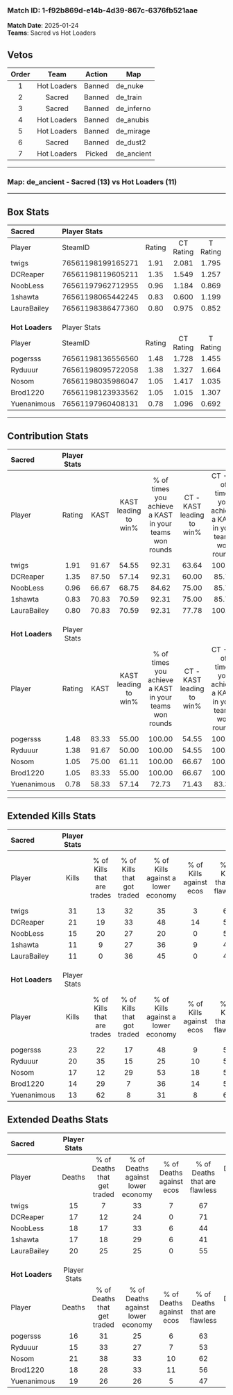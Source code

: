 ### Match ID: 1-f92b869d-e14b-4d39-867c-6376fb521aae  
**Match Date**: 2025-01-24  
**Teams**: Sacred vs Hot Loaders  

## Vetos  

| Order | Team | Action | Map |
| :---: | :--: | :----: | --- |
| 1 | Hot Loaders | Banned | de_nuke |
| 2 | Sacred | Banned | de_train |
| 3 | Sacred | Banned | de_inferno |
| 4 | Hot Loaders | Banned | de_anubis |
| 5 | Hot Loaders | Banned | de_mirage |
| 6 | Sacred | Banned | de_dust2 |
| 7 | Hot Loaders | Picked | de_ancient |

---  

### **Map**: de_ancient - Sacred (13) vs Hot Loaders (11)  
---  

## Box Stats  

| **Sacred**      | Player Stats      |        |           |          |       |       |       |         |        |      |     |
| :- | :- | :-: | :-: | :-: | :-: | :-: | :-: | :-: | :-: | :-: | :-: |
| Player          | SteamID           | Rating | CT Rating | T Rating | KAST  |  ADR  | Kills | Assists | Deaths | K/D  | HS% |
| twigs           | 76561198199165271 |  1.91  |   2.081   |  1.795   | 91.67 | 120.0 |  31   |    4    |   15   | 2.07 | 51  |
| DCReaper        | 76561198119605211 |  1.35  |   1.549   |  1.257   | 87.50 | 78.2  |  21   |    5    |   17   | 1.24 | 38  |
| NoobLess        | 76561197962712955 |  0.96  |   1.184   |  0.869   | 66.67 | 74.4  |  15   |    8    |   18   | 0.83 | 40  |
| 1shawta         | 76561198065442245 |  0.83  |   0.600   |  1.199   | 70.83 | 67.1  |  11   |    5    |   17   | 0.65 | 90  |
| LauraBailey     | 76561198386477360 |  0.80  |   0.975   |  0.852   | 70.83 | 74.9  |  11   |    7    |   20   | 0.55 | 54  |
|                 |                   |        |           |          |       |       |       |         |        |      |     |
|                 |                   |        |           |          |       |       |       |         |        |      |     |
|                 |                   |        |           |          |       |       |       |         |        |      |     |
| **Hot Loaders** | Player Stats      |        |           |          |       |       |       |         |        |      |     |
| Player          | SteamID           | Rating | CT Rating | T Rating | KAST  |  ADR  | Kills | Assists | Deaths | K/D  | HS% |
| pogersss        | 76561198136556560 |  1.48  |   1.728   |  1.455   | 83.33 | 94.0  |  23   |    8    |   16   | 1.44 | 60  |
| Ryduuur         | 76561198095722058 |  1.38  |   1.327   |  1.664   | 91.67 | 75.1  |  20   |    5    |   15   | 1.33 | 50  |
| Nosom           | 76561198035986047 |  1.05  |   1.417   |  1.035   | 75.00 | 85.1  |  17   |    5    |   21   | 0.81 | 76  |
| Brod1220        | 76561198123933562 |  1.05  |   1.015   |  1.307   | 83.33 | 73.1  |  14   |   10    |   18   | 0.78 | 28  |
| Yuenanimous     | 76561197960408131 |  0.78  |   1.096   |  0.692   | 58.33 | 72.8  |  13   |    4    |   19   | 0.68 | 46  |
---  

## Contribution Stats  

| **Sacred**      | Player Stats |       |                      |                                                        |                           |                                                             |                          |                                                            |
| :- | :-: | :-: | :-: | :-: | :-: | :-: | :-: | :-: |
| Player          |    Rating    | KAST  | KAST leading to win% | % of times you achieve a KAST in your teams won rounds | CT - KAST leading to win% | CT - % of times you achieve a KAST in your teams won rounds | T - KAST leading to win% | T - % of times you achieve a KAST in your teams won rounds |
| twigs           |     1.91     | 91.67 |        54.55         |                         92.31                          |           63.64           |                           100.00                            |          45.45           |                           83.33                            |
| DCReaper        |     1.35     | 87.50 |        57.14         |                         92.31                          |           60.00           |                            85.71                            |          54.55           |                           100.00                           |
| NoobLess        |     0.96     | 66.67 |        68.75         |                         84.62                          |           75.00           |                            85.71                            |          62.50           |                           83.33                            |
| 1shawta         |     0.83     | 70.83 |        70.59         |                         92.31                          |           75.00           |                            85.71                            |          66.67           |                           100.00                           |
| LauraBailey     |     0.80     | 70.83 |        70.59         |                         92.31                          |           77.78           |                           100.00                            |          62.50           |                           83.33                            |
|                 |              |       |                      |                                                        |                           |                                                             |                          |                                                            |
|                 |              |       |                      |                                                        |                           |                                                             |                          |                                                            |
|                 |              |       |                      |                                                        |                           |                                                             |                          |                                                            |
| **Hot Loaders** | Player Stats |       |                      |                                                        |                           |                                                             |                          |                                                            |
| Player          |    Rating    | KAST  | KAST leading to win% | % of times you achieve a KAST in your teams won rounds | CT - KAST leading to win% | CT - % of times you achieve a KAST in your teams won rounds | T - KAST leading to win% | T - % of times you achieve a KAST in your teams won rounds |
| pogersss        |     1.48     | 83.33 |        55.00         |                         100.00                         |           54.55           |                           100.00                            |          55.56           |                           100.00                           |
| Ryduuur         |     1.38     | 91.67 |        50.00         |                         100.00                         |           54.55           |                           100.00                            |          45.45           |                           100.00                           |
| Nosom           |     1.05     | 75.00 |        61.11         |                         100.00                         |           66.67           |                           100.00                            |          55.56           |                           100.00                           |
| Brod1220        |     1.05     | 83.33 |        55.00         |                         100.00                         |           66.67           |                           100.00                            |          45.45           |                           100.00                           |
| Yuenanimous     |     0.78     | 58.33 |        57.14         |                         72.73                          |           71.43           |                            83.33                            |          42.86           |                           60.00                            |
---  

## Extended Kills Stats  

| **Sacred**      | Player Stats |                            |                            |                                    |                         |                              |                                 |                                       |                    |           |
| :- | :-: | :-: | :-: | :-: | :-: | :-: | :-: | :-: | :-: | :-: |
| Player          |    Kills     | % of Kills that are trades | % of Kills that got traded | % of Kills against a lower economy | % of Kills against ecos | % of Kills that are flawless | % of Kills that are close duels | % of Kills that are assisted by flash | Pistol Round Kills | AWP Kills |
| twigs           |      31      |             13             |             32             |                 35                 |            3            |              65              |               10                |                   0                   |         1          |     1     |
| DCReaper        |      21      |             19             |             33             |                 48                 |           14            |              57              |                5                |                   0                   |         7          |     2     |
| NoobLess        |      15      |             20             |             27             |                 20                 |            0            |              53              |                0                |                   7                   |         0          |     4     |
| 1shawta         |      11      |             9              |             27             |                 36                 |            9            |              45              |                9                |                   9                   |         0          |     0     |
| LauraBailey     |      11      |             0              |             36             |                 45                 |            0            |              45              |               18                |                   9                   |         0          |     0     |
|                 |              |                            |                            |                                    |                         |                              |                                 |                                       |                    |           |
|                 |              |                            |                            |                                    |                         |                              |                                 |                                       |                    |           |
|                 |              |                            |                            |                                    |                         |                              |                                 |                                       |                    |           |
| **Hot Loaders** | Player Stats |                            |                            |                                    |                         |                              |                                 |                                       |                    |           |
| Player          |    Kills     | % of Kills that are trades | % of Kills that got traded | % of Kills against a lower economy | % of Kills against ecos | % of Kills that are flawless | % of Kills that are close duels | % of Kills that are assisted by flash | Pistol Round Kills | AWP Kills |
| pogersss        |      23      |             22             |             17             |                 48                 |            9            |              52              |                9                |                   0                   |         0          |     1     |
| Ryduuur         |      20      |             35             |             15             |                 25                 |           10            |              50              |               10                |                   0                   |         4          |     0     |
| Nosom           |      17      |             12             |             29             |                 53                 |           18            |              59              |                6                |                   0                   |         0          |     2     |
| Brod1220        |      14      |             29             |             7              |                 36                 |           14            |              57              |                0                |                   0                   |         0          |     1     |
| Yuenanimous     |      13      |             62             |             8              |                 31                 |            8            |              62              |                8                |                   8                   |         1          |     3     |
## Extended Deaths Stats  

| **Sacred**      | Player Stats |                             |                                   |                          |                               |                            |                           |               |
| :- | :-: | :-: | :-: | :-: | :-: | :-: | :-: | :-: |
| Player          |    Deaths    | % of Deaths that get traded | % of Deaths against lower economy | % of Deaths against ecos | % of Deaths that are flawless | % of Deaths that are close | % of Deaths while blinded | Deaths to AWP |
| twigs           |      15      |              7              |                33                 |            7             |              67               |             0              |             0             |       0       |
| DCReaper        |      17      |             12              |                24                 |            0             |              71               |             0              |             6             |       1       |
| NoobLess        |      18      |             17              |                33                 |            6             |              44               |             11             |             0             |       1       |
| 1shawta         |      17      |             18              |                29                 |            6             |              41               |             0              |             0             |       0       |
| LauraBailey     |      20      |             25              |                25                 |            0             |              55               |             20             |             0             |       3       |
|                 |              |                             |                                   |                          |                               |                            |                           |               |
|                 |              |                             |                                   |                          |                               |                            |                           |               |
|                 |              |                             |                                   |                          |                               |                            |                           |               |
| **Hot Loaders** | Player Stats |                             |                                   |                          |                               |                            |                           |               |
| Player          |    Deaths    | % of Deaths that get traded | % of Deaths against lower economy | % of Deaths against ecos | % of Deaths that are flawless | % of Deaths that are close | % of Deaths while blinded | Deaths to AWP |
| pogersss        |      16      |             31              |                25                 |            6             |              63               |             0              |             6             |       2       |
| Ryduuur         |      15      |             33              |                27                 |            7             |              53               |             7              |             0             |       0       |
| Nosom           |      21      |             38              |                33                 |            10            |              62               |             5              |             5             |       4       |
| Brod1220        |      18      |             28              |                33                 |            11            |              56               |             6              |             6             |       1       |
| Yuenanimous     |      19      |             26              |                26                 |            5             |              47               |             21             |             0             |       1       |
